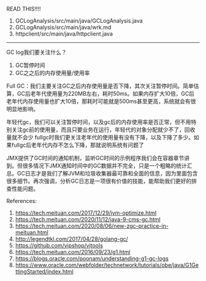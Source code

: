 READ THIS!!!!

1. GCLogAnalysis/src/main/java/GCLogAnalysis.java
2. GCLogAnalysis/src/main/java/wrk.md
3. httpclient/src/main/java/httpclient.java

<hr>

GC log我们要关注什么？

1. GC暂停时间
2. GC之之后的内存使用量/使用率

Full GC：我们主要关注GC之后内存使用量是否下降，其次关注暂停时间。简单估算，GC后老年代使用量为220MB左右，耗时50ms。如果内存扩大10倍，GC后老年代内存使用量也扩大10倍，那耗时可能就是500ms甚至更高，系统就会有很明显地影响。

年轻代gc，我们可以关注暂停时间，以及gc后的内存使用率是否正常，但不用特别关注gc前的使用量，而且只要业务在运行，年轻代的对象分配就少不了，回收量就不会少
fullgc时我们更关注老年代的使用量有没有下降，以及下降了多少。如果fullgc后老年代内存不怎么下降，那就说明系统有问题了

JMX提供了GC时间的通知机制，监听GC时间的示例程序我们会在容器章节讲到。但很多情况下JMX通知时间中的GC数据并不完全，只是一个粗略的统计汇总。GC日志才是我们了解JVM和垃圾收集器最可靠和全面的信息，因为里面包含很多细节。再次强调，分析GC日志是一项很有价值的技能，能帮助我们更好的排查性能问题。

References:

1. https://tech.meituan.com/2017/12/29/jvm-optimize.html
2. https://tech.meituan.com/2020/11/12/java-9-cms-gc.html
3. https://tech.meituan.com/2020/08/06/new-zgc-practice-in-meituan.html
4. http://legendtkl.com/2017/04/28/golang-gc/
5. https://github.com/vipshop/vjtools
6. https://tech.meituan.com/2016/09/23/g1.html
7. https://blogs.oracle.com/poonam/understanding-g1-gc-logs
8. https://www.oracle.com/webfolder/technetwork/tutorials/obe/java/G1GettingStarted/index.html
